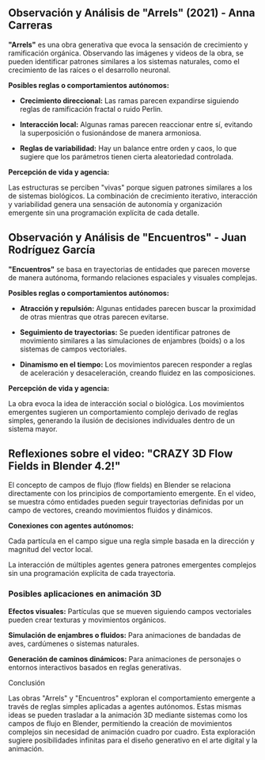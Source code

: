 ## Observación y Análisis de "Arrels" (2021) - Anna Carreras

**"Arrels"** es una obra generativa que evoca la sensación de crecimiento y ramificación orgánica. Observando las imágenes y videos de la obra, se pueden identificar patrones similares a los sistemas naturales, como el crecimiento de las raíces o el desarrollo neuronal.

**Posibles reglas o comportamientos autónomos:**

- **Crecimiento direccional:** Las ramas parecen expandirse siguiendo reglas de ramificación fractal o ruido Perlin.

- **Interacción local:** Algunas ramas parecen reaccionar entre sí, evitando la superposición o fusionándose de manera armoniosa.

- **Reglas de variabilidad:** Hay un balance entre orden y caos, lo que sugiere que los parámetros tienen cierta aleatoriedad controlada.

**Percepción de vida y agencia:**

Las estructuras se perciben "vivas" porque siguen patrones similares a los de sistemas biológicos. La combinación de crecimiento iterativo, interacción y variabilidad genera una sensación de autonomía y organización emergente sin una programación explícita de cada detalle.

## Observación y Análisis de "Encuentros" - Juan Rodríguez García

**"Encuentros"** se basa en trayectorias de entidades que parecen moverse de manera autónoma, formando relaciones espaciales y visuales complejas.

**Posibles reglas o comportamientos autónomos:**

- **Atracción y repulsión:** Algunas entidades parecen buscar la proximidad de otras mientras que otras parecen evitarse.

- **Seguimiento de trayectorias:** Se pueden identificar patrones de movimiento similares a las simulaciones de enjambres (boids) o a los sistemas de campos vectoriales.

- **Dinamismo en el tiempo:** Los movimientos parecen responder a reglas de aceleración y desaceleración, creando fluidez en las composiciones.

**Percepción de vida y agencia:**

La obra evoca la idea de interacción social o biológica. Los movimientos emergentes sugieren un comportamiento complejo derivado de reglas simples, generando la ilusión de decisiones individuales dentro de un sistema mayor.

## Reflexiones sobre el video: "CRAZY 3D Flow Fields in Blender 4.2!"

El concepto de campos de flujo (flow fields) en Blender se relaciona directamente con los principios de comportamiento emergente. En el video, se muestra cómo entidades pueden seguir trayectorias definidas por un campo de vectores, creando movimientos fluidos y dinámicos.

**Conexiones con agentes autónomos:**

Cada partícula en el campo sigue una regla simple basada en la dirección y magnitud del vector local.

La interacción de múltiples agentes genera patrones emergentes complejos sin una programación explícita de cada trayectoria.

### Posibles aplicaciones en animación 3D

**Efectos visuales:** Partículas que se mueven siguiendo campos vectoriales pueden crear texturas y movimientos orgánicos.

**Simulación de enjambres o fluidos:** Para animaciones de bandadas de aves, cardúmenes o sistemas naturales.

**Generación de caminos dinámicos:** Para animaciones de personajes o entornos interactivos basados en reglas generativas.

Conclusión

Las obras "Arrels" y "Encuentros" exploran el comportamiento emergente a través de reglas simples aplicadas a agentes autónomos. Estas mismas ideas se pueden trasladar a la animación 3D mediante sistemas como los campos de flujo en Blender, permitiendo la creación de movimientos complejos sin necesidad de animación cuadro por cuadro. Esta exploración sugiere posibilidades infinitas para el diseño generativo en el arte digital y la animación.
